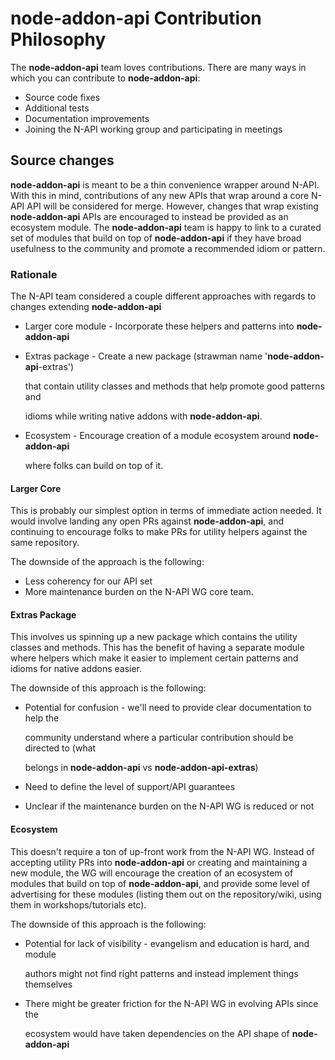 # node-addon-api Contribution Philosophy

The **node-addon-api** team loves contributions. There are many ways in which you can contribute to **node-addon-api**:

* Source code fixes
* Additional tests
* Documentation improvements
* Joining the N-API working group and participating in meetings

## Source changes

**node-addon-api** is meant to be a thin convenience wrapper around N-API. With this in mind, contributions of any new APIs that wrap around a core N-API API will be considered for merge. However, changes that wrap existing **node-addon-api** APIs are encouraged to instead be provided as an ecosystem module. The **node-addon-api** team is happy to link to a curated set of modules that build on top of **node-addon-api** if they have broad usefulness to the community and promote a recommended idiom or pattern.

### Rationale

The N-API team considered a couple different approaches with regards to changes extending **node-addon-api**

* Larger core module - Incorporate these helpers and patterns into **node-addon-api**
* Extras package - Create a new package \(strawman name '**node-addon-api**-extras'\)

  that contain utility classes and methods that help promote good patterns and

  idioms while writing native addons with **node-addon-api**.

* Ecosystem - Encourage creation of a module ecosystem around **node-addon-api**

  where folks can build on top of it.

#### Larger Core

This is probably our simplest option in terms of immediate action needed. It would involve landing any open PRs against **node-addon-api**, and continuing to encourage folks to make PRs for utility helpers against the same repository.

The downside of the approach is the following:

* Less coherency for our API set
* More maintenance burden on the N-API WG core team.

#### Extras Package

This involves us spinning up a new package which contains the utility classes and methods. This has the benefit of having a separate module where helpers which make it easier to implement certain patterns and idioms for native addons easier.

The downside of this approach is the following:

* Potential for confusion - we'll need to provide clear documentation to help the

  community understand where a particular contribution should be directed to \(what

  belongs in **node-addon-api** vs **node-addon-api-extras**\)

* Need to define the level of support/API guarantees
* Unclear if the maintenance burden on the N-API WG is reduced or not

#### Ecosystem

This doesn't require a ton of up-front work from the N-API WG. Instead of accepting utility PRs into **node-addon-api** or creating and maintaining a new module, the WG will encourage the creation of an ecosystem of modules that build on top of **node-addon-api**, and provide some level of advertising for these modules \(listing them out on the repository/wiki, using them in workshops/tutorials etc\).

The downside of this approach is the following:

* Potential for lack of visibility - evangelism and education is hard, and module

  authors might not find right patterns and instead implement things themselves

* There might be greater friction for the N-API WG in evolving APIs since the

  ecosystem would have taken dependencies on the API shape of **node-addon-api**

